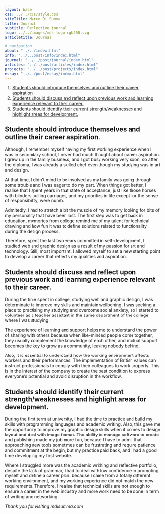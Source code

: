 ```yaml
---
layout: base
css: ../../css/style.css
siteTitle: Marco Di Summa
title: Journal
subtitle: Reflective journal
logo: ../../images/mds-logo-rgb200.svg
articletitle: Journal

# navigation
about: "../../index.html"
info: "../../post/info/index.html"
journal: "../../post/journal/index.html"
articles: "../../post/articles/index.html"
projects: "../../post/projects/index.html"
essay: "../../post/essay/index.html"
---
```



<main> 
<ol> 
  <li><a href="#blog-1">Students should introduce themselves and outline their career aspiration.</a></li>
  <li><a href="#blog-2">Students should discuss and reflect upon previous work and learning experience relevant to their career.</a></li>
  <li><a href="#blog-3">Students should identify their current strength/weaknesses and highlight areas for development.</a></li>
</ol>
<article>
<div id="blog-1">

## Students should introduce themselves and outline their career aspiration.
Although, I remember myself having my first working experience when I was in secondary school, I never had much thought about career aspiration. I grew up in the family business, and I got busy working very soon, so after the diploma, I was already a skilled chef even though my studying was in art and design.

At that time, I didn’t mind to be involved as my family was going through some trouble and I was eager to do my part. When things got better, I realise that I spent years in that state of acceptance, just like those horses with blinders pulling carriages, and my priorities in life except for the sense of responsibility, were numb.

Admitedly, I had to stretch a bit the muscle of my memory looking for bits of my personality that have been lost. The first step was to get back in education, memories from college remind me of my talent for technical drawing and how fun it was to define solutions related to functionality during the design process.

Therefore, spent the last two years committed in self-development, I studied web and graphic design as a result of my passion for art and technology. Still, most important, I allowed myself to set a new starting point to develop a career that reflects my qualities and aspiration.
</div>
<div id="blog-2">

## Students should discuss and reflect upon previous work and learning experience relevant to their career.
During the time spent in college, studying web and graphic design, I was determinate to improve my skills and maintain wellbehing. I was seeking a place to practising my studying and overcome social anxiety, so I started to volunteer as a teacher assistant in the same department of the college where I was studying.

The experience of learning and support helps me to understand the power of sharing with others because when like-minded people come together, they usually complement the knowledge of each other, and mutual support becomes the key to grow as a community, leaving nobody behind.

Also, it is essential to understand how the working environment affects workers and their performances. The implementation of British values can instruct professionals to comply with their colleagues to work properly. This is in the interest of the company to create the best condition to express everyone’s potential and avoid disruption in the workflow.
</div>
<div id="blog-3">

## Students should identify their current strength/weaknesses and highlight areas for development.
During the first term at university, I had the time to practice and build my skills with programming languages and academic writing. Also, this gave me the opportunity to improve my graphic design skills when it comes to design layout and deal with image format. The ability to manage software to create and publishing made my job more fun, because I have to admit that approaching new tools sometimes can be frustrating and require patience and commitment at the begin, but my practice paid back, and I had a good time developing my first website.

Where I struggled more was the academic writhing and reflective portfolio, despite the lack of grammar, I had to deal with low confidence in promoting myself and define a career plan. because I came from a totally different working environment, and my working experience did not match the new requirements. Therefore, I realise that technical skills are not enough to ensure a career in the web industry and more work need to be done in term of writing and networking.
</div>
</article> 

*Thank you for visiting mdisumma.com*

</main>
